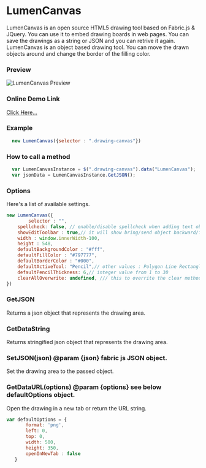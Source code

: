 # LumenCanvas
LumenCanvas is an open source HTML5 drawing tool based on Fabric.js & JQuery. You can use it to embed drawing boards in web pages. You can save the drawings as a string or JSON and you can retrive it again. LumenCanvas is an object based drawing tool. You can move the drawn objects around and change the border of the filling color.

### Preview
![LumenCanvas Preview](http://wizvalley.com/paint/lumincanvas_preview.png)


### Online Demo Link
[Click Here...](http://wizvalley.com/paint/)


### Example
```js
  new LumenCanvas({selector : ".drawing-canvas"})
```

### How to call a method
```js
  var LumenCanvasInstance = $(".drawing-canvas").data("LumenCanvas");
  var jsonData = LumenCanvasInstance.GetJSON();
```

### Options
Here's a list of available settings.
```js
new LumenCanvas({
    	selector : "",
	spellcheck: false, // enable/disable spellcheck when adding text object
	showEditToolbar : true,// it will show bring/send object backward/forward
	width : window.innerWidth-100,
	height : 548,
	defaultBackgroundColor : "#fff",
	defaultFillColor : "#797777",
	defaultBorderColor : "#000",
	defaultActiveTool: "Pencil",// other values : Polygon Line Rectangle Ellipse Text Pan
	defaultPencilThickness: 6,// integer value from 1 to 30
	clearAllOverwrite: undefined, /// this to overrite the clear method with a custom message.
})
```

### GetJSON
 Returns a json object that represents the drawing area.
 
### GetDataString
 Returns stringified json object that represents the drawing area.
 
 ### SetJSON(json) @param {json} fabric js JSON object.
 Set the drawing area to the passed object.

 ### GetDataURL(options) @param {options} see below defaultOptions object.
 Open the drawing in a new tab or return the URL string.
 ```js
 var defaultOptions = {
		format: 'png',
		left: 0,
		top: 0,
		width: 500,
		height: 350,
		openInNewTab : false
	}
```
 
 
